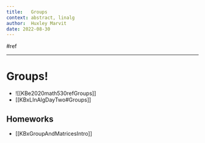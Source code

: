 ```yaml
---
title:   Groups
context: abstract, linalg
author:  Huxley Marvit
date: 2022-08-30
---
```


#ref

***

# Groups!

- ![[KBe2020math530refGroups]] 
- [[KBxLInAlgDayTwo#Groups]]


## Homeworks
- [[KBxGroupAndMatricesIntro]]

